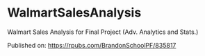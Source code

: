 # WalmartSalesAnalysis
Walmart Sales Analysis for Final Project (Adv. Analytics and Stats.)  

Published on: https://rpubs.com/BrandonSchoolPF/835817

